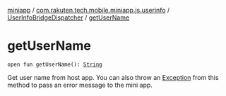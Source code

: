 [miniapp](../../index.md) / [com.rakuten.tech.mobile.miniapp.js.userinfo](../index.md) / [UserInfoBridgeDispatcher](index.md) / [getUserName](./get-user-name.md)

# getUserName

`open fun getUserName(): `[`String`](https://kotlinlang.org/api/latest/jvm/stdlib/kotlin/-string/index.html)

Get user name from host app.
You can also throw an [Exception](https://kotlinlang.org/api/latest/jvm/stdlib/kotlin/-exception/index.html) from this method to pass an error message to the mini app.

